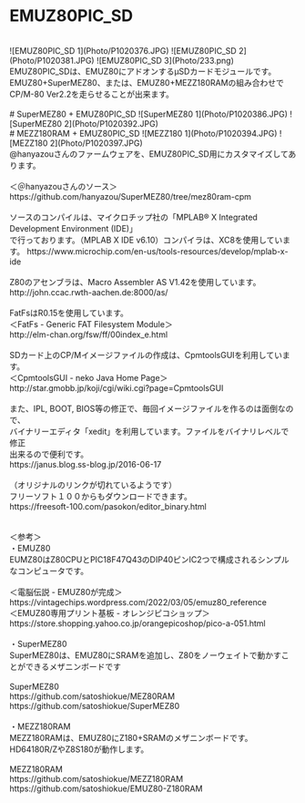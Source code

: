 # EMUZ80PIC_SD
<br>
![EMUZ80PIC_SD 1](Photo/P1020376.JPG)
![EMUZ80PIC_SD 2](Photo/P1020381.JPG)
![EMUZ80PIC_SD 3](Photo/233.png)
<br>
EMUZ80PIC_SDは、EMUZ80にアドオンするμSDカードモジュールです。<br>
EMUZ80+SuperMEZ80、または、EMUZ80+MEZZ180RAMの組み合わせで<br>
CP/M-80 Ver2.2を走らせることが出来ます。<br>
<br>
# SuperMEZ80 + EMUZ80PIC_SD
![SuperMEZ80 1](Photo/P1020386.JPG)
![SuperMEZ80 2](Photo/P1020392.JPG)
<br>
# MEZZ180RAM + EMUZ80PIC_SD
![MEZZ180 1](Photo/P1020394.JPG)
![MEZZ180 2](Photo/P1020397.JPG)
<br>
@hanyazouさんのファームウェアを、EMUZ80PIC_SD用にカスタマイズしてあります。<br>
<br>
＜＠hanyazouさんのソース＞<br>
https://github.com/hanyazou/SuperMEZ80/tree/mez80ram-cpm<br>
<br>
ソースのコンパイルは、マイクロチップ社の「MPLAB® X Integrated Development Environment (IDE)」<br>
で行っております。（MPLAB X IDE v6.10）コンパイラは、XC8を使用しています。
https://www.microchip.com/en-us/tools-resources/develop/mplab-x-ide<br>
<br>
Z80のアセンブラは、Macro Assembler AS V1.42を使用しています。<br>
http://john.ccac.rwth-aachen.de:8000/as/<br>
<br>
FatFsはR0.15を使用しています。<br>
＜FatFs - Generic FAT Filesystem Module＞<br>
http://elm-chan.org/fsw/ff/00index_e.html<br>
<br>
SDカード上のCP/Mイメージファイルの作成は、CpmtoolsGUIを利用しています。<br>
＜CpmtoolsGUI - neko Java Home Page＞<br>
http://star.gmobb.jp/koji/cgi/wiki.cgi?page=CpmtoolsGUI<br>
<br>
また、IPL, BOOT, BIOS等の修正で、毎回イメージファイルを作るのは面倒なので、<br>
バイナリーエディタ「xedit」を利用しています。ファイルをバイナリレベルで修正<br>
出来るので便利です。<br>
https://janus.blog.ss-blog.jp/2016-06-17<br>
<br>
（オリジナルのリンクが切れているようです）<br>
フリーソフト１００からもダウンロードできます。<br>
https://freesoft-100.com/pasokon/editor_binary.html<br>
<br>
<br>
＜参考＞<br>
・EMUZ80<br>
EUMZ80はZ80CPUとPIC18F47Q43のDIP40ピンIC2つで構成されるシンプルなコンピュータです。<br>
<br>
＜電脳伝説 - EMUZ80が完成＞  <br>
https://vintagechips.wordpress.com/2022/03/05/emuz80_reference  <br>
＜EMUZ80専用プリント基板 - オレンジピコショップ＞  <br>
https://store.shopping.yahoo.co.jp/orangepicoshop/pico-a-051.html<br>
<br>
・SuperMEZ80<br>
SuperMEZ80は、EMUZ80にSRAMを追加し、Z80をノーウェイトで動かすことができるメザニンボードです<br>
<br>
SuperMEZ80<br>
https://github.com/satoshiokue/MEZ80RAM<br>
https://github.com/satoshiokue/SuperMEZ80<br>
<br>
・MEZZ180RAM<br>
MEZZ180RAMは、EMUZ80にZ180+SRAMのメザニンボードです。HD64180R/ZやZ8S180が動作します。<br>
<br>
MEZZ180RAM<br>
https://github.com/satoshiokue/MEZZ180RAM
https://github.com/satoshiokue/EMUZ80-Z180RAM
